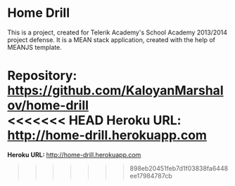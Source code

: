 <h1>Home Drill</h1>

This is a project, created for Telerik Academy's School Academy 2013/2014 project defense. It is a MEAN stack application, created with the help of MEANJS template. 

<strong>Repository: </strong><a href="https://github.com/KaloyanMarshalov/home-drill">https://github.com/KaloyanMarshalov/home-drill</a><br/>
<<<<<<< HEAD
<strong>Heroku URL: </strong><a href="http://home-drill.herokuapp.com/">http://home-drill.herokuapp.com</a>
=======
<strong>Heroku URL: </strong><a href="http://home-drill.herokuapp.com/">http://home-drill.herokuapp.com</a>
>>>>>>> 898eb20451feb7d1f03838fa6448ee17984787cb
